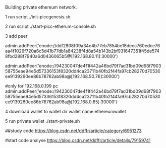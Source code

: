 Building private ethereum network.

1 run script
  ./init-piccgenesis.sh

2 run script
  ./start-picc-etherum-console.sh

3 add peer

  admin.addPeer('enode://ddf2808f09a34e4b77eb7854be18decc760edce76aa4f1026f720a6c5d41b77db1a84238f4d8a54b143b2bf931647351f45de5748fbd288f7940a6d0436065b5@[192.168.80.11]:30000')

  admin.addPeer('enode://94230047de4f1f442a46bd79f7ad31bd09d68f790358755eae94e5d57336153f8320dd4ca23711b40fb2f44fa97cb28270d70530ee9139260ee86b78762ab98a@[192.168.50.76]:30000')

#only for 192.168.0.199 pc
admin.addPeer('enode://94230047de4f1f442a46bd79f7ad31bd09d68f790358755eae94e5d57336153f8320dd4ca23711b40fb2f44fa97cb28270d70530ee9139260ee86b78762ab98a@[192.168.0.85]:30000')


4 download wallet to wallet dir
  wallet name:ethereumwallet

5 run private wallet
  ./start-private.sh


##study code
https://blog.csdn.net/ddffr/article/category/6951273

#start code analyse
https://blog.csdn.net/ddffr/article/details/79159741
